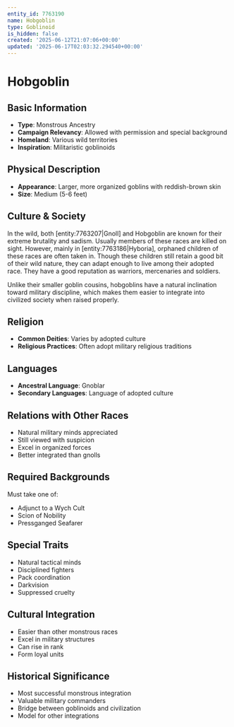 ```yaml
---
entity_id: 7763190
name: Hobgoblin
type: Goblinoid
is_hidden: false
created: '2025-06-12T21:07:06+00:00'
updated: '2025-06-17T02:03:32.294540+00:00'
---
```


# Hobgoblin

## Basic Information

- **Type**: Monstrous Ancestry
- **Campaign Relevancy**: Allowed with permission and special background
- **Homeland**: Various wild territories
- **Inspiration**: Militaristic goblinoids

## Physical Description

- **Appearance**: Larger, more organized goblins with reddish-brown skin
- **Size**: Medium (5-6 feet)

## Culture & Society

In the wild, both [entity:7763207|Gnoll] and Hobgoblin are known for their extreme brutality and sadism. Usually members of these races are killed on sight. However, mainly in [entity:7763186|Hyboria], orphaned children of these races are often taken in. Though these children still retain a good bit of their wild nature, they can adapt enough to live among their adopted race. They have a good reputation as warriors, mercenaries and soldiers.

Unlike their smaller goblin cousins, hobgoblins have a natural inclination toward military discipline, which makes them easier to integrate into civilized society when raised properly.

## Religion

- **Common Deities**: Varies by adopted culture
- **Religious Practices**: Often adopt military religious traditions

## Languages

- **Ancestral Language**: Gnoblar
- **Secondary Languages**: Language of adopted culture

## Relations with Other Races

- Natural military minds appreciated
- Still viewed with suspicion
- Excel in organized forces
- Better integrated than gnolls

## Required Backgrounds

Must take one of:

- Adjunct to a Wych Cult
- Scion of Nobility
- Pressganged Seafarer

## Special Traits

- Natural tactical minds
- Disciplined fighters
- Pack coordination
- Darkvision
- Suppressed cruelty

## Cultural Integration

- Easier than other monstrous races
- Excel in military structures
- Can rise in rank
- Form loyal units

## Historical Significance

- Most successful monstrous integration
- Valuable military commanders
- Bridge between goblinoids and civilization
- Model for other integrations